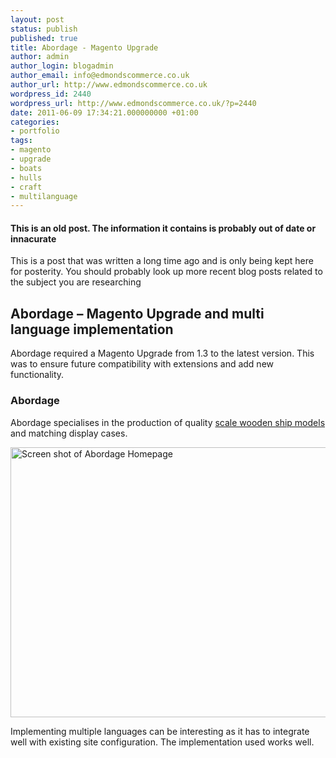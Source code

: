 ```yaml
---
layout: post
status: publish
published: true
title: Abordage - Magento Upgrade
author: admin
author_login: blogadmin
author_email: info@edmondscommerce.co.uk
author_url: http://www.edmondscommerce.co.uk
wordpress_id: 2440
wordpress_url: http://www.edmondscommerce.co.uk/?p=2440
date: 2011-06-09 17:34:21.000000000 +01:00
categories:
- portfolio
tags:
- magento
- upgrade
- boats
- hulls
- craft
- multilanguage
---
```

<div class="oldpost"><h4>This is an old post. The information it contains is probably out of date or innacurate</h4>
<p>
This is a post that was written a long time ago and is only being kept here for posterity.
You should probably look up more recent blog posts related to the subject you are researching
</p>
</div>
<h2>Abordage – Magento Upgrade and multi language implementation</h2>

Abordage required a Magento Upgrade from 1.3 to the latest version. This was to ensure future compatibility with extensions and add new functionality.

<h3>Abordage</h3>

Abordage specialises in the production of quality <a href="http://www.abordage.com/">scale wooden ship models</a> and matching display cases.

<a href="http://www.edmondscommerce.co.uk/wp-content/uploads/2011/06/abordage.png"><img src="{% img  ({{ site.url }}/assets/abordage-600x432.png %}" alt="Screen shot of Abordage Homepage" title="Abordage Homepage" width="600" height="432" class="alignleft size-medium wp-image-2456" /></a>

Implementing multiple languages can be interesting as it has to integrate well with existing site configuration. The implementation used works well.

